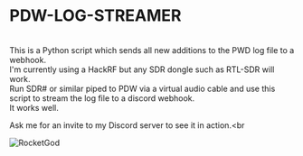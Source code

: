 # PDW-LOG-STREAMER
<br>
This is a Python script which sends all new additions to the PWD log file to a webhook.<br>
I'm currently using a HackRF but any SDR dongle such as RTL-SDR will work.<br>
Run SDR# or similar piped to PDW via a virtual audio cable and use this script to stream the log file to a discord webhook.<br>
It works well.<br>

Ask me for an invite to my Discord server to see it in action.<br

![RocketGod](https://user-images.githubusercontent.com/57732082/236733489-3e7139a4-535d-4487-a39f-f009bd1fbc99.jpg)
